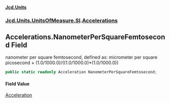 #### [Jcd.Units](index.md 'index')
### [Jcd.Units.UnitsOfMeasure.SI](Jcd.Units.UnitsOfMeasure.SI.md 'Jcd.Units.UnitsOfMeasure.SI').[Accelerations](Accelerations.md 'Jcd.Units.UnitsOfMeasure.SI.Accelerations')

## Accelerations.NanometerPerSquareFemtosecond Field

nanometer per square femtosecond, defined as: micrometer per square picosecond × (1.0/1000.0)/((1.0/1000.0)*(1.0/1000.0))

```csharp
public static readonly Acceleration NanometerPerSquareFemtosecond;
```

#### Field Value
[Acceleration](Acceleration.md 'Jcd.Units.UnitTypes.Acceleration')